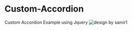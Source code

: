 # Custom-Accordion
Custom Accordion Example using Jquery
![design by samir1](https://user-images.githubusercontent.com/42339316/49220438-36b5ea80-f3fc-11e8-92b1-ff411cd76595.png)
